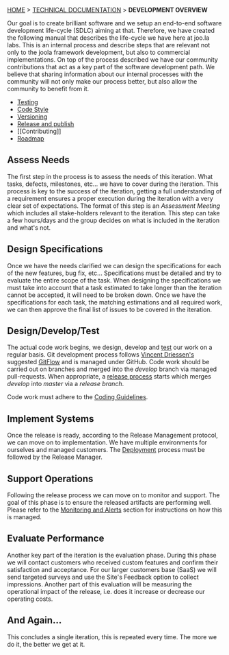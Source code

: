 [HOME](Home) > [TECHNICAL DOCUMENTATION](technical-documentation) > **DEVELOPMENT OVERVIEW**

Our goal is to create brilliant software and we setup an end-to-end software development life-cycle (SDLC) aiming at that. Therefore, we have created the following manual that describes
the life-cycle we have here at joo.la labs. This is an internal process and describe steps that are relevant not only to the joola framework development, but also to commercial implementations.
On top of the process described we have our community contributions that act as a key part of the software development path. 
We believe that sharing information about our internal processes with the community will not only make our process better, but also allow the community to benefit from it.

- [Testing](code-testing)
- [Code Style](code-style-guidelines)
- [Versioning](versioning)
- [Release and publish](software-release-process)
- [[Contributing]]
- [Roadmap](product-roadmap)

## Assess Needs
The first step in the process is to assess the needs of this iteration. What tasks, defects, milestones, etc... we have to cover during the iteration. 
This process is key to the success of the iteration, getting a full understanding of a requirement ensures a proper execution during the iteration with a very clear set of expectations. 
The format of this step is an *Assessment Meeting* which includes all stake-holders relevant to the iteration. 
This step can take a few hours/days and the group decides on what is included in the iteration and what's not.

## Design Specifications
Once we have the needs clarified we can design the specifications for each of the new features, bug fix, etc... Specifications must be detailed and try to evaluate the entire scope of the task. 
When designing the specifications we must take into account that a task estimated to take longer than the iteration cannot be accepted, it will need to be broken down. 
Once we have the specifications for each task, the matching estimations and all required work, we can then approve the final list of issues to be covered in the iteration.

## Design/Develop/Test
The actual code work begins, we design, develop and [test](code-testing) our work on a regular basis. 
Git development process follows [Vincent Driessen's](http://twitter.com/nvie) suggested [GitFlow](http://nvie.com/posts/a-successful-git-branching-model/) and is managed under GitHub. 
Code work should be carried out on branches and merged into the *develop* branch via managed pull-requests. When appropriate, a [release process](software-release-process) starts which merges *develop* into *master* via a *release branch*.  

Code work must adhere to the [Coding Guidelines](coding-style-guidelines).

## Implement Systems
Once the release is ready, according to the Release Management protocol, we can move on to implementation. 
We have multiple environments for ourselves and managed customers. The [Deployment](software-deployment) process must be followed by the Release Manager.

## Support Operations
Following the release process we can move on to monitor and support. The goal of this phase is to ensure the released artifacts are performing well. 
Please refer to the [Monitoring and Alerts](monitoring-and-alerts) section for instructions on how this is managed.

## Evaluate Performance
Another key part of the iteration is the evaluation phase. During this phase we will contact customers who received custom features and confirm their satisfaction and acceptance. 
For our larger customers base (SaaS) we will send targeted surveys and use the Site's Feedback option to collect impressions.
Another part of this evaluation will be measuring the operational impact of the release, i.e. does it increase or decrease our operating costs.

## And Again...
This concludes a single iteration, this is repeated every time. The more we do it, the better we get at it.
